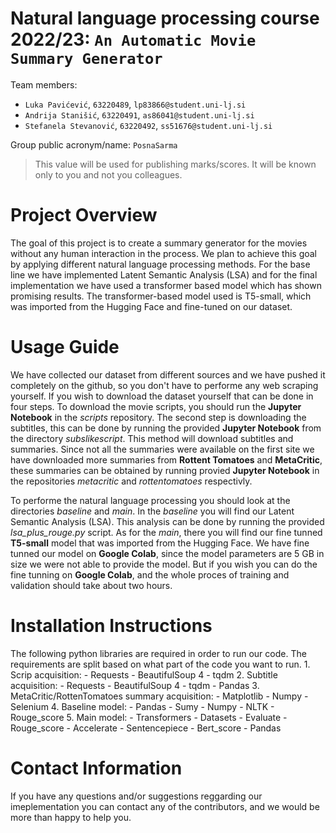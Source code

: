 # Natural language processing course 2022/23: `An Automatic Movie Summary Generator`

Team members:
 * `Luka Pavićević`, `63220489`, `lp83866@student.uni-lj.si`
 * `Andrija Stanišić`, `63220491`, `as86041@student.uni-lj.si`
 * `Stefanela Stevanović`, `63220492`, `ss51676@student.uni-lj.si`
 
Group public acronym/name: `PosnaSarma`
 > This value will be used for publishing marks/scores. It will be known only to you and not you colleagues.

# Project Overview

The goal of this project is to create a summary generator for the movies without any human interaction in the process. We plan to achieve this goal by applying different natural language processing methods. For the base line we have implemented Latent Semantic Analysis (LSA) and for the final implementation we have used a transformer based model which has shown promising results. The transformer-based model used is T5-small, which was imported from the Hugging Face and fine-tuned on our dataset.  

# Usage Guide

We have collected our dataset from different sources and we have pushed it completely on the github, so you don't have to performe any web scraping yourself. If you wish to download the dataset yourself that can be done in four steps. To download the movie scripts, you should run the **Jupyter Notebook** in the *scripts* repository. The second step is downloading the subtitles, this can be done by running the provided **Jupyter Notebook** from the directory *subslikescript*. This method will download subtitles and summaries. Since not all the summaries were available on the first site we have downloaded more summaries from **Rottent Tomatoes** and **MetaCritic**, these summaries can be obtained by running provied **Jupyter Notebook** in the repositories *metacritic* and *rottentomatoes* respectivly. 

To performe the natural language processing you should look at the directories *baseline* and *main*. In the *baseline* you will find our Latent Semantic Analysis (LSA). This analysis can be done by running the provided *lsa_plus_rouge.py* script. As for the *main*, there you will find our fine tunned **T5-small** model that was imported from the Hugging Face. We have fine tunned our model on **Google Colab**, since the model parameters are 5 GB in size we were not able to provide the model. But if you wish you can do the fine tunning on **Google Colab**, and the whole proces of training and validation should take about two hours. 

# Installation Instructions

The following python libraries are required in order to run our code. The requirements are split based on what part of the code you want to run.
	1. Scrip acquisition:
	   - Requests
	   - BeautifulSoup 4
	   - tqdm
	2. Subtitle acquisition:
	   - Requests
	   - BeautifulSoup 4
	   - tqdm
	   - Pandas
	3. MetaCritic/RottenTomatoes summary acquisition:
	   - Matplotlib
	   - Numpy
	   - Selenium
	4. Baseline model:
	   - Pandas 
	   - Sumy
	   - Numpy
	   - NLTK
	   - Rouge_score
	5. Main model:
	   - Transformers 
	   - Datasets 
	   - Evaluate 
	   - Rouge_score
	   - Accelerate
	   - Sentencepiece
	   - Bert_score
	   - Pandas

# Contact Information

If you have any questions and/or suggestions reggarding our imeplementation you can contact any of the contributors, and we would be more than happy to help you. 